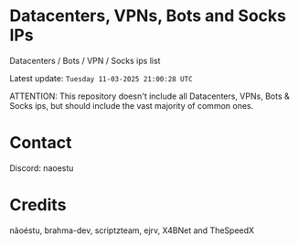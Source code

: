 # Datacenters, VPNs, Bots and Socks IPs
 
Datacenters / Bots / VPN / Socks ips list

Latest update: `Tuesday 11-03-2025 21:00:28 UTC` 

ATTENTION: This repository doesn't include all Datacenters, VPNs, Bots & Socks ips, 
but should include the vast majority of common ones.

# Contact
Discord: naoestu

# Credits
nãoéstu, brahma-dev, scriptzteam, ejrv, X4BNet and TheSpeedX
